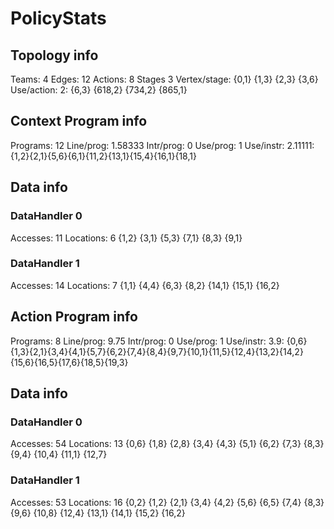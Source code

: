 # PolicyStats
## Topology info
Teams:		4
Edges:		12
Actions:	8
Stages		3
Vertex/stage:	{0,1} {1,3} {2,3} {3,6} 
Use/action:	2: {6,3} {618,2} {734,2} {865,1} 

## Context Program info
Programs:	12
Line/prog:	1.58333
Intr/prog:	0
Use/prog:	1
Use/instr:	2.11111: {1,2}{2,1}{5,6}{6,1}{11,2}{13,1}{15,4}{16,1}{18,1}

## Data info

### DataHandler 0
Accesses:	11
Locations:	6
{1,2} {3,1} {5,3} {7,1} {8,3} {9,1} 

### DataHandler 1
Accesses:	14
Locations:	7
{1,1} {4,4} {6,3} {8,2} {14,1} {15,1} {16,2} 



## Action Program info
Programs:	8
Line/prog:	9.75
Intr/prog:	0
Use/prog:	1
Use/instr:	3.9: {0,6}{1,3}{2,1}{3,4}{4,1}{5,7}{6,2}{7,4}{8,4}{9,7}{10,1}{11,5}{12,4}{13,2}{14,2}{15,6}{16,5}{17,6}{18,5}{19,3}

## Data info

### DataHandler 0
Accesses:	54
Locations:	13
{0,6} {1,8} {2,8} {3,4} {4,3} {5,1} {6,2} {7,3} {8,3} {9,4} {10,4} {11,1} {12,7} 

### DataHandler 1
Accesses:	53
Locations:	16
{0,2} {1,2} {2,1} {3,4} {4,2} {5,6} {6,5} {7,4} {8,3} {9,6} {10,8} {12,4} {13,1} {14,1} {15,2} {16,2} 

